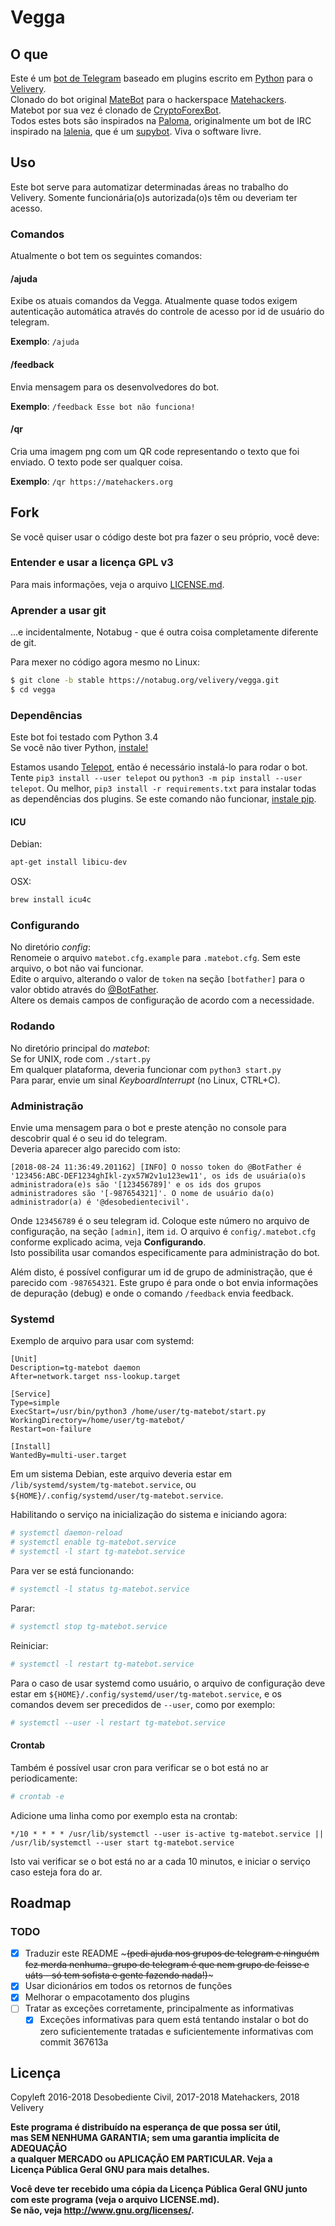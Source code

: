 Vegga
===

O que
---

Este é um [bot de Telegram](https://telegram.org/faq#bots) baseado em plugins escrito em [Python](https://python.org) para o [Velivery](https://velivery.com.br).  
Clonado do bot original [MateBot](https://github.com/matehackers/tg-matebot) para o hackerspace [Matehackers](https://matehackers.org).  
Matebot por sua vez é clonado de [CryptoForexBot](https://github.com/desci/tg-cryptoforexbot).  
Todos estes bots são inspirados na [Paloma](https://notabug.org/desci/Paloma), originalmente um bot de IRC inspirado na [lalenia](http://wiki.nosdigitais.teia.org.br/Lalenia), que é um [supybot](https://github.com/Supybot). Viva o software livre.  

Uso
---

Este bot serve para automatizar determinadas áreas no trabalho do Velivery. Somente funcionária(o)s autorizada(o)s têm ou deveriam ter acesso.  

### Comandos

Atualmente o bot tem os seguintes comandos:  

#### /ajuda

Exibe os atuais comandos da Vegga. Atualmente quase todos exigem autenticação automática através do controle de acesso por id de usuário do telegram.  

**Exemplo**: `/ajuda`  

#### /feedback

Envia mensagem para os desenvolvedores do bot.  

**Exemplo**: `/feedback Esse bot não funciona!`  

#### /qr

Cria uma imagem png com um QR code representando o texto que foi enviado. O texto pode ser qualquer coisa.  

**Exemplo**: `/qr https://matehackers.org`

Fork
---

Se você quiser usar o código deste bot pra fazer o seu próprio, você deve:  

### Entender e usar a licença GPL v3

Para mais informações, veja o arquivo [LICENSE.md](./LICENSE.md).  

### Aprender a usar git

...e incidentalmente, Notabug - que é outra coisa completamente diferente de git.  

Para mexer no código agora mesmo no Linux:  

```bash
$ git clone -b stable https://notabug.org/velivery/vegga.git
$ cd vegga
```

### Dependências

Este bot foi testado com Python 3.4  
Se você não tiver Python, [instale!](https://www.python.org/downloads/)  

Estamos usando [Telepot](https://github.com/nickoala/telepot), então é necessário instalá-lo para rodar o bot.  
Tente `pip3 install --user telepot` ou `python3 -m pip install --user telepot`. Ou melhor, `pip3 install -r requirements.txt` para instalar todas as dependências dos plugins. Se este comando não funcionar, [instale pip](https://pip.pypa.io).  

#### ICU

Debian:

```bash
apt-get install libicu-dev
```

OSX:

```bash
brew install icu4c
```

### Configurando

No diretório *config*:  
Renomeie o arquivo `matebot.cfg.example` para `.matebot.cfg`. Sem este arquivo, o bot não vai funcionar.  
Edite o arquivo, alterando o valor de `token` na seção `[botfather]` para o valor obtido através do [@BotFather](https://telegram.me/botfather).  
Altere os demais campos de configuração de acordo com a necessidade.  

### Rodando

No diretório principal do *matebot*:  
Se for UNIX, rode com `./start.py`  
Em qualquer plataforma, deveria funcionar com `python3 start.py`  
Para parar, envie um sinal *KeyboardInterrupt* (no Linux, CTRL+C).  

### Administração

Envie uma mensagem para o bot e preste atenção no console para descobrir qual é o seu id do telegram.  
Deveria aparecer algo parecido com isto:  

    [2018-08-24 11:36:49.201162] [INFO] O nosso token do @BotFather é '123456:ABC-DEF1234ghIkl-zyx57W2v1u123ew11', os ids de usuária(o)s administradora(e)s são '[123456789]' e os ids dos grupos administradores são '[-987654321]'. O nome de usuário da(o) administrador(a) é '@desobedientecivil'.

Onde `123456789` é o seu telegram id. Coloque este número no arquivo de configuração, na seção `[admin]`, item `id`. O arquivo é `config/.matebot.cfg` conforme explicado acima, veja **Configurando**.  
Isto possibilita usar comandos especificamente para administração do bot.  

Além disto, é possível configurar um id de grupo de administração, que é parecido com `-987654321`. Este grupo é para onde o bot envia informações de depuração (debug) e onde o comando `/feedback` envia feedback.  

### Systemd

Exemplo de arquivo para usar com systemd:  

```systemd
[Unit]
Description=tg-matebot daemon
After=network.target nss-lookup.target

[Service]
Type=simple
ExecStart=/usr/bin/python3 /home/user/tg-matebot/start.py
WorkingDirectory=/home/user/tg-matebot/
Restart=on-failure

[Install]
WantedBy=multi-user.target
```

Em um sistema Debian, este arquivo deveria estar em `/lib/systemd/system/tg-matebot.service`, ou `${HOME}/.config/systemd/user/tg-matebot.service`.  

Habilitando o serviço na inicialização do sistema e iniciando agora:  

```bash
# systemctl daemon-reload
# systemctl enable tg-matebot.service
# systemctl -l start tg-matebot.service
```

Para ver se está funcionando:  

```bash
# systemctl -l status tg-matebot.service
```

Parar:  

```bash
# systemctl stop tg-matebot.service
```

Reiniciar:  

```bash
# systemctl -l restart tg-matebot.service
```

Para o caso de usar systemd como usuário, o arquivo de configuração deve estar em `${HOME}/.config/systemd/user/tg-matebot.service`, e os comandos devem ser precedidos de `--user`, como por exemplo:  

```bash
# systemctl --user -l restart tg-matebot.service
```

#### Crontab

Também é possível usar cron para verificar se o bot está no ar periodicamente:  

```bash
# crontab -e
```

Adicione uma linha como por exemplo esta na crontab:  

```crontab
*/10 * * * * /usr/lib/systemctl --user is-active tg-matebot.service || /usr/lib/systemctl --user start tg-matebot.service
```

Isto vai verificar se o bot está no ar a cada 10 minutos, e iniciar o serviço caso esteja fora do ar.  

Roadmap
---

### TODO

- [x] Traduzir este README ~~~(pedi ajuda nos grupos de telegram e ninguém fez merda nenhuma. grupo de telegram é que nem grupo de feisse e uáts - só tem sofista e gente fazendo nada!)~~~  
- [x] Usar dicionários em todos os retornos de funções  
- [x] Melhorar o empacotamento dos plugins  
- [ ] Tratar as exceções corretamente, principalmente as informativas  
  - [x] Exceções informativas para quem está tentando instalar o bot do zero suficientemente tratadas e suficientemente informativas com commit 367613a  

Licença
---

Copyleft 2016-2018 Desobediente Civil, 2017-2018 Matehackers, 2018 Velivery  

**Este programa é distribuído na esperança de que possa ser útil,**  
**mas SEM NENHUMA GARANTIA; sem uma garantia implícita de ADEQUAÇÃO**  
**a qualquer MERCADO ou APLICAÇÃO EM PARTICULAR. Veja a**  
**Licença Pública Geral GNU para mais detalhes.**  

**Você deve ter recebido uma cópia da Licença Pública Geral GNU junto**  
**com este programa (veja o arquivo LICENSE.md).**  
**Se não, veja <http://www.gnu.org/licenses/>.**  

